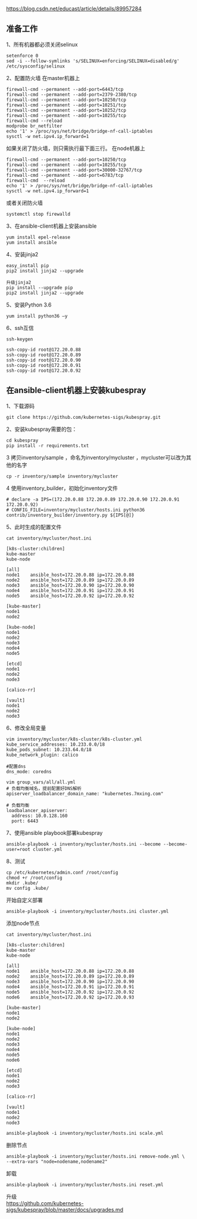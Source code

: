 https://blog.csdn.net/educast/article/details/89957284

准备工作
---

1、所有机器都必须关闭selinux
```
setenforce 0
sed -i --follow-symlinks 's/SELINUX=enforcing/SELINUX=disabled/g' /etc/sysconfig/selinux
```

2、配置防火墙
在master机器上
```
firewall-cmd --permanent --add-port=6443/tcp
firewall-cmd --permanent --add-port=2379-2380/tcp
firewall-cmd --permanent --add-port=10250/tcp
firewall-cmd --permanent --add-port=10251/tcp
firewall-cmd --permanent --add-port=10252/tcp
firewall-cmd --permanent --add-port=10255/tcp
firewall-cmd --reload
modprobe br_netfilter
echo '1' > /proc/sys/net/bridge/bridge-nf-call-iptables
sysctl -w net.ipv4.ip_forward=1
```

如果关闭了防火墙，则只需执行最下面三行。
在node机器上
```
firewall-cmd --permanent --add-port=10250/tcp
firewall-cmd --permanent --add-port=10255/tcp
firewall-cmd --permanent --add-port=30000-32767/tcp
firewall-cmd --permanent --add-port=6783/tcp
firewall-cmd  --reload
echo '1' > /proc/sys/net/bridge/bridge-nf-call-iptables
sysctl -w net.ipv4.ip_forward=1
```

或者关闭防火墙
```
systemctl stop firewalld
```

3、在ansible-client机器上安装ansible
```
yum install epel-release
yum install ansible
```

4、安装jinja2
```
easy_install pip
pip2 install jinja2 --upgrade

升级jinja2
pip install --upgrade pip
pip2 install jinja2 --upgrade
```

5、安装Python 3.6
```
yum install python36 –y
```

6、ssh互信
```
ssh-keygen

ssh-copy-id root@172.20.0.88
ssh-copy-id root@172.20.0.89
ssh-copy-id root@172.20.0.90
ssh-copy-id root@172.20.0.91
ssh-copy-id root@172.20.0.92
```


在ansible-client机器上安装kubespray
---

1、下载源码
```
git clone https://github.com/kubernetes-sigs/kubespray.git
```

2、安装kubespray需要的包：
```
cd kubespray
pip install -r requirements.txt
```

3 拷贝inventory/sample ，命名为inventory/mycluster ，mycluster可以改为其他的名字
```
cp -r inventory/sample inventory/mycluster
```

4 使用inventory_builder，初始化inventory文件
```
# declare -a IPS=(172.20.0.88 172.20.0.89 172.20.0.90 172.20.0.91 172.20.0.92)
# CONFIG_FILE=inventory/mycluster/hosts.ini python36 contrib/inventory_builder/inventory.py ${IPS[@]}
```

5、此时生成的配置文件
```
cat inventory/mycluster/host.ini

[k8s-cluster:children]
kube-master      
kube-node        

[all]
node1    ansible_host=172.20.0.88 ip=172.20.0.88
node2    ansible_host=172.20.0.89 ip=172.20.0.89
node3    ansible_host=172.20.0.90 ip=172.20.0.90
node4    ansible_host=172.20.0.91 ip=172.20.0.91
node5    ansible_host=172.20.0.92 ip=172.20.0.92

[kube-master]
node1    
node2    

[kube-node]
node1    
node2    
node3    
node4    
node5    

[etcd]
node1    
node2    
node3    

[calico-rr]

[vault]
node1    
node2    
node3 
```


6、修改全局变量
```
vim inventory/mycluster/k8s-cluster/k8s-cluster.yml
kube_service_addresses: 10.233.0.0/18
kube_pods_subnet: 10.233.64.0/18
kube_network_plugin: calico

#配置dns
dns_mode: coredns
```


```
vim group_vars/all/all.yml
# 负载均衡域名，提前配置好DNS解析
apiserver_loadbalancer_domain_name: "kubernetes.7mxing.com"
     
# 负载均衡
loadbalancer_apiserver:
  address: 10.0.128.160
  port: 6443
```

7、使用ansible playbook部署kubespray
```
ansible-playbook -i inventory/mycluster/hosts.ini --become --become-user=root cluster.yml
```

8、测试
```
cp /etc/kubernetes/admin.conf /root/config
chmod +r /root/config
mkdir .kube/
mv config .kube/
```

开始自定义部署
```
ansible-playbook -i inventory/mycluster/hosts.ini cluster.yml
```

添加node节点

```
cat inventory/mycluster/host.ini

[k8s-cluster:children]
kube-master      
kube-node        

[all]
node1    ansible_host=172.20.0.88 ip=172.20.0.88
node2    ansible_host=172.20.0.89 ip=172.20.0.89
node3    ansible_host=172.20.0.90 ip=172.20.0.90
node4    ansible_host=172.20.0.91 ip=172.20.0.91
node5    ansible_host=172.20.0.92 ip=172.20.0.92
node6    ansible_host=172.20.0.92 ip=172.20.0.93

[kube-master]
node1    
node2    

[kube-node]
node1    
node2    
node3    
node4    
node5
node6

[etcd]
node1    
node2    
node3    

[calico-rr]

[vault]
node1    
node2    
node3 
```

```
ansible-playbook -i inventory/mycluster/hosts.ini scale.yml
```

删除节点
```
ansible-playbook -i inventory/mycluster/hosts.ini remove-node.yml \
--extra-vars "node=nodename,nodename2"
```

卸载
```
ansible-playbook -i inventory/mycluster/hosts.ini reset.yml
```

升级  
https://github.com/kubernetes-sigs/kubespray/blob/master/docs/upgrades.md
